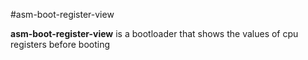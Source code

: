 #asm-boot-register-view

**asm-boot-register-view** is a bootloader that shows the values of cpu registers before booting

